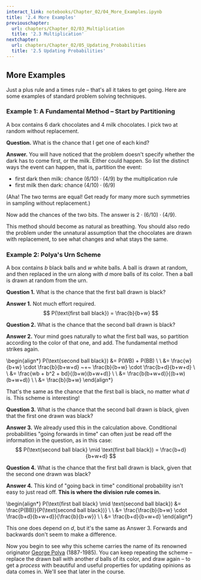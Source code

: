 ```yaml
---
interact_link: notebooks/Chapter_02/04_More_Examples.ipynb
title: '2.4 More Examples'
previouschapter:
  url: chapters/Chapter_02/03_Multiplication
  title: '2.3 Multiplication'
nextchapter:
  url: chapters/Chapter_02/05_Updating_Probabilities
  title: '2.5 Updating Probabilities'
---
```


## More Examples ##

Just a plus rule and a times rule – that's all it takes to get going. Here are some examples of standard problem solving techniques.

### Example 1: A Fundamental Method – Start by Partitioning ###
A box contains 6 dark chocolates and 4 milk chocolates. I pick two at random without replacement.

**Question.** What is the chance that I get one of each kind?

**Answer.** You will have noticed that the problem doesn't specify whether the dark has to come first, or the milk. Either could happen. So list the distinct ways the event can happen, that is, partition the event:
- first dark then milk: chance $(6/10)\cdot(4/9)$ by the multiplication rule
- first milk then dark: chance $(4/10)\cdot(6/9)$

(Aha! The two terms are equal! Get ready for many more such symmetries in sampling without replacement.)

Now add the chances of the two bits. The answer is $2\cdot(6/10)\cdot(4/9)$.

This method should become as natural as breathing. You should also redo the problem under the unnatural assumption that the chocolates are drawn with replacement, to see what changes and what stays the same.

### Example 2: Polya's Urn Scheme ###
A box contains $b$ black balls and $w$ white balls. A ball is drawn at random, and then replaced in the urn along with $d$ more balls of its color. Then a ball is drawn at random from the urn.

**Question 1.** What is the chance that the first ball drawn is black?

**Answer 1.** Not much effort required. 
$$
P(\text{first ball black}) = \frac{b}{b+w}
$$

**Question 2.** What is the chance that the second ball drawn is black?

**Answer 2.** Your mind goes naturally to what the first ball was, so partition according to the color of that one, and add. The fundamental method strikes again.

\begin{align*}
P(\text{second ball black}) &= P(WB) + P(BB) \\ \\
&= \frac{w}{b+w} \cdot \frac{b}{b+w+d} ~+~ \frac{b}{b+w} \cdot \frac{b+d}{b+w+d} \\ \\
&= \frac{wb + b^2 + bd}{(b+w)(b+w+d)} \\ \\
&= \frac{b(b+w+d)}{(b+w)(b+w+d)} \\ \\
&= \frac{b}{b+w}
\end{align*}

That's the same as the chance that the first ball is black, no matter what $d$ is. This scheme is interesting!

**Question 3.** What is the chance that the second ball drawn is black, given that the first one drawn was black?

**Answer 3.** We already used this in the calculation above. Conditional probabilities "going forwards in time" can often just be read off the information in the question, as in this case:
$$
P(\text{second ball black} \mid \text{first ball black}) =
\frac{b+d}{b+w+d}
$$

**Question 4.** What is the chance that the first ball drawn is black, given that the second one drawn was black?

**Answer 4.** This kind of "going back in time" conditional probability isn't easy to just read off. **This is where the division rule comes in.**

\begin{align*}
P(\text{first ball black} \mid \text{second ball black}) &=
\frac{P(BB)}{P(\text{second ball black})} \\ \\
&= \frac{\frac{b}{b+w} \cdot \frac{b+d}{b+w+d}}{\frac{b}{b+w}} \\ \\
&= \frac{b+d}{b+w+d}
\end{align*}

This one does depend on $d$, but it's the same as Answer 3. Forwards and backwards don't seem to make a difference. 

Now you begin to see why this scheme carries the name of its renowned originator [George Polya](https://en.wikipedia.org/wiki/George_Pólya) (1887-1985). You can keep repeating the scheme – replace the drawn ball with another $d$ balls of its color, and draw again – to get a *process* with beautiful and useful properties for updating opinions as data comes in. We'll see that later in the course.
